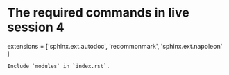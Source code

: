 # The required commands in live session 4
extensions = ['sphinx.ext.autodoc',
              'recommonmark',
              'sphinx.ext.napoleon'
]
```
Include `modules` in `index.rst`.
